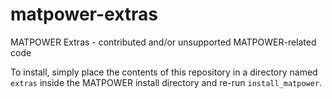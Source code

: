 # matpower-extras
MATPOWER Extras - contributed and/or unsupported MATPOWER-related code

To install, simply place the contents of this repository in a directory named `extras` inside the MATPOWER install directory <MATPOWER> and re-run `install_matpower`.

